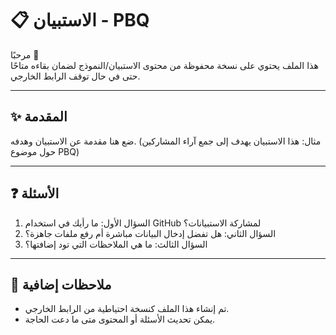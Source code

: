 # 📋 الاستبيان - PBQ

مرحبًا 👋  
هذا الملف يحتوي على نسخة محفوظة من محتوى الاستبيان/النموذج لضمان بقاءه متاحًا حتى في حال توقف الرابط الخارجي.

---

## ✨ المقدمة
ضع هنا مقدمة عن الاستبيان وهدفه. (مثال: هذا الاستبيان يهدف إلى جمع آراء المشاركين حول موضوع PBQ)

---

## ❓ الأسئلة
1. السؤال الأول: ما رأيك في استخدام GitHub لمشاركة الاستبيانات؟  
2. السؤال الثاني: هل تفضل إدخال البيانات مباشرة أم رفع ملفات جاهزة؟  
3. السؤال الثالث: ما هي الملاحظات التي تود إضافتها؟

---

## 📌 ملاحظات إضافية
- تم إنشاء هذا الملف كنسخة احتياطية من الرابط الخارجي.  
- يمكن تحديث الأسئلة أو المحتوى متى ما دعت الحاجة.
